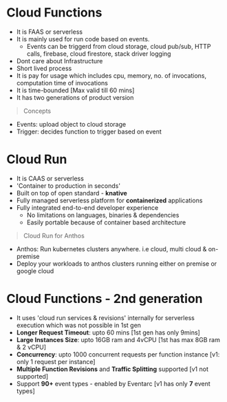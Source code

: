 # Cloud Functions

- It is FAAS or serverless 
- It is mainly used for run code based on events.
  - Events can be triggerd from cloud storage, cloud pub/sub, HTTP calls, firebase, cloud firestore, stack driver   logging
- Dont care about Infrastructure
- Short lived process
- It is pay for usage which includes cpu, memory, no. of invocations,   computation time of invocations
- It is time-bounded [Max valid till 60 mins] 
- It has two generations of product version
  
> Concepts
- Events: upload object to cloud storage
- Trigger: decides function to trigger based on event
  
# Cloud Run
- It is CAAS or serverless 
- 'Container to production in seconds'
- Built on top of open standard - **knative**
- Fully managed serverless platform for **containerized** applications 
- Fully integrated end-to-end developer experience
  - No limitations on languages, binaries & dependencies
  - Easily portable because of container based architecture

> Cloud Run for Anthos
- Anthos: Run kubernetes clusters anywhere. i.e cloud, multi cloud & on-premise
- Deploy your workloads to anthos clusters running either on premise or google cloud

# Cloud Functions - 2nd generation
- It uses 'cloud run services & revisions' internally for serverless execution which was not possible in 1st gen
- **Longer Request Timeout**: upto 60 mins [1st gen has only 9mins]
- **Large Instances Size**: upto 16GB ram and 4vCPU [1st has max 8GB ram & 2 vCPU]
- **Concurrency**: upto 1000 concurrent requests per function instance [v1: only 1 request per instance]
- **Multiple Function Revisions** and **Traffic Splitting** supported [v1 not supported]
- Support **90+** event types - enabled by Eventarc [v1 has only **7** event types]
